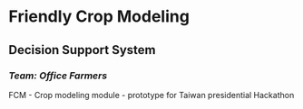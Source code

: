 # Friendly Crop Modeling
## Decision Support System
### *Team: Office Farmers*


FCM - Crop modeling module - prototype for Taiwan presidential Hackathon
